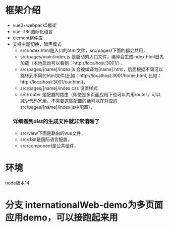 
# 框架介绍
* vue3+webpack5框架
* vue-i18n国际化语言
* element组件库
* 支持主题切换，暗黑模式
   * src/index.html是入口的html文件，src/pages/下面的都会共用，
   * src/pages/main/index.js 是启动的入口文件，编译会生成index.html首先加载（本地启动可以看到：http://localhost:3001/），
   * src/pages/[name]/index.js 会被编译为[name].html，后面根据不同可以跳转到不同的html文件(比如：http://localhost:3001/home.html,
   比如：http://localhost:3001/our.html)，
   * src/pages/[name]/index.css 设置样式
   * src/router 是配置的路由（即使是多页面应用下也可以共用router，可以减少代码冗余，不需要这些配置的话可以在对应的src/pages/[name]/index.js中配置），
   ### 详细看到dist的生成文件就非常清晰了
   * src/view下面是路由的vue文件，
   * src/i18n是国际语言配置，
   * src/component是公共组件，
# 环境
node版本14
# 分支 internationalWeb-demo为多页面应用demo，可以接跑起来用

